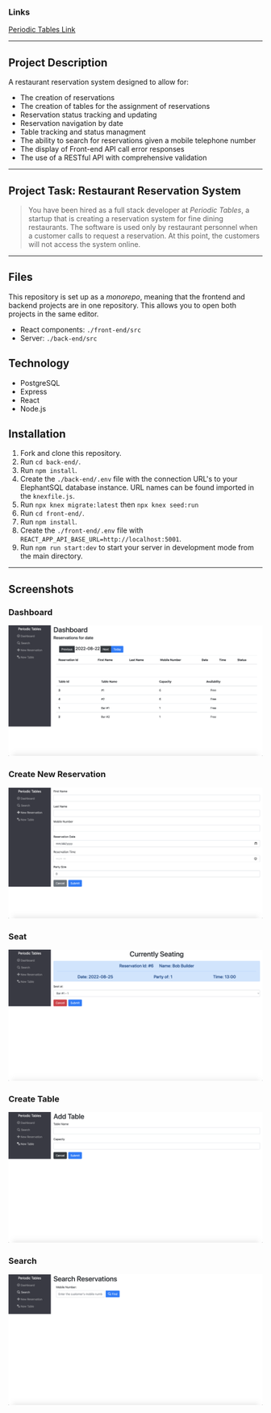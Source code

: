 ### Links

[Periodic Tables Link](https://rest-reserv-nr-fe.herokuapp.com/dashboard)

---

## Project Description

A restaurant reservation system designed to allow for:

- The creation of reservations
- The creation of tables for the assignment of reservations
- Reservation status tracking and updating
- Reservation navigation by date
- Table tracking and status managment
- The ability to search for reservations given a mobile telephone number
- The display of Front-end API call error responses
- The use of a RESTful API with comprehensive validation

---

## Project Task: Restaurant Reservation System

> You have been hired as a full stack developer at _Periodic Tables_, a startup that is creating a reservation system for fine dining restaurants.
> The software is used only by restaurant personnel when a customer calls to request a reservation.
> At this point, the customers will not access the system online.

---

## Files

This repository is set up as a _monorepo_, meaning that the frontend and backend projects are in one repository. This allows you to open both projects in the same editor.

- React components: `./front-end/src`
- Server: `./back-end/src`

## Technology

- PostgreSQL
- Express
- React
- Node.js

## Installation

1. Fork and clone this repository.
1. Run `cd back-end/`.
1. Run `npm install`.
1. Create the `./back-end/.env` file with the connection URL's to your ElephantSQL database instance. URL names can be found imported in the `knexfile.js`.
1. Run `npx knex migrate:latest` then `npx knex seed:run`
1. Run `cd front-end/`.
1. Run `npm install`.
1. Create the `./front-end/.env` file with `REACT_APP_API_BASE_URL=http://localhost:5001`.
1. Run `npm run start:dev` to start your server in development mode from the main directory.

---

## Screenshots

### Dashboard

![Dashboard](./Screenshots/Dashboard.png)

### Create New Reservation

![Create Reservation](./Screenshots/NewRes.png)

### Seat

![Seat](./Screenshots/Seat.png)

### Create Table

![Create Table](./Screenshots/AddTable.png)

### Search

![Search display](./Screenshots/SearchRes.png)

